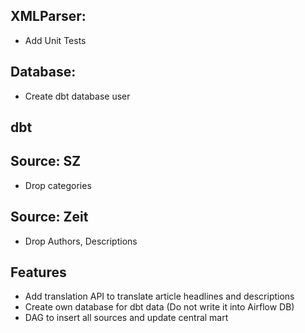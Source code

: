 ## XMLParser:

- Add Unit Tests

## Database:

- Create dbt database user

## dbt


## Source: SZ

- Drop categories

## Source: Zeit

- Drop Authors, Descriptions

## Features

- Add translation API to translate article headlines and descriptions
- Create own database for dbt data (Do not write it into Airflow DB)
- DAG to insert all sources and update central mart
